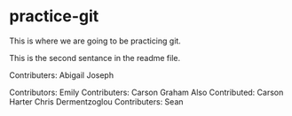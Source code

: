 # practice-git

This is where we are going to be practicing git.

This is the second sentance in the readme file.

Contributers: Abigail Joseph

Contributors: Emily
Contributers: Carson Graham
Also Contributed: Carson Harter
                  Chris Dermentzoglou
Contributers: Sean

